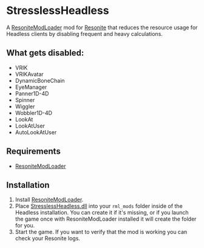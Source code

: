 # StresslessHeadless

A [ResoniteModLoader](https://github.com/resonite-modding-group/ResoniteModLoader) mod for [Resonite](https://resonite.com/) that reduces the resource usage for Headless clients by disabling frequent and heavy calculations.

## What gets disabled:
- VRIK
- VRIKAvatar
- DynamicBoneChain
- EyeManager
- Panner1D-4D
- Spinner
- Wiggler
- Wobbler1D-4D
- LookAt
- LookAtUser
- AutoLookAtUser

## Requirements
- [ResoniteModLoader](https://github.com/resonite-modding-group/ResoniteModLoader)

## Installation
1. Install [ResoniteModLoader](https://github.com/resonite-modding-group/ResoniteModLoader).
2. Place [StresslessHeadless.dll](https://github.com/Raidriar796/StresslessHeadless/releases/latest/download/StresslessHeadless.dll) into your `rml_mods` folder inside of the Headless installation. You can create it if it's missing, or if you launch the game once with ResoniteModLoader installed it will create the folder for you.
3. Start the game. If you want to verify that the mod is working you can check your Resonite logs.
